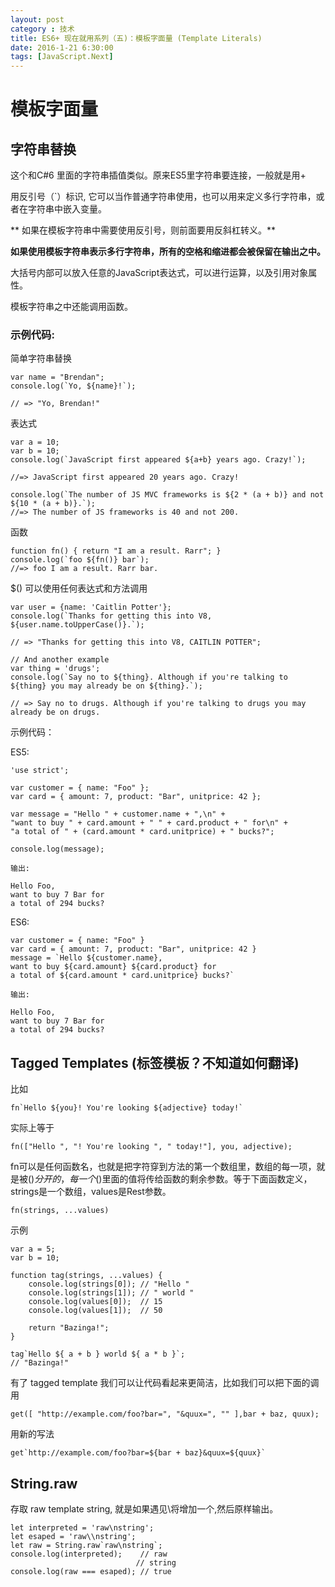 ```yaml
---
layout: post
category : 技术
title: ES6+ 现在就用系列（五)：模板字面量 (Template Literals)
date: 2016-1-21 6:30:00
tags: [JavaScript.Next]
---
```


<style>
    .post {
        font-family: 'lucida grande', 'lucida sans unicode', lucida, helvetica, 'Hiragino Sans GB', 'Microsoft YaHei', 'WenQuanYi Micro Hei', sans-serif;
        font-size: 16px;
    }
    
    .post-full h1 {
        background-color: #ccc;
        padding: 5px;
        margin-bottom: 10px;
        font-weight: bolder;
        color: #000;
        line-height: 1.8;
        text-rendering: optimizelegibility;
    }
    
    .post-full h2 {
        color: #333;
        padding: 5px;
        line-height: 1.6;
        padding-bottom: 5px;
        margin-bottom: 10px;
        font-weight: bolder;
    }
    
    .post-full h3 {
        padding: 5px;
        color: #000;
        border-bottom: dashed 1px #ccc;
        padding-bottom: 5px;
        margin-bottom: 10px;
        font-weight: bolder;
    }
    
    .post-full img {
        border: solid 5px #ccc;
        padding: 5px;
        border-radius: 5px;
        text-align: center;
        max-height: 400px;
    }
</style>

# 模板字面量

## 字符串替换

这个和C#6 里面的字符串插值类似。原来ES5里字符串要连接，一般就是用+ 

用反引号（`）标识, 它可以当作普通字符串使用，也可以用来定义多行字符串，或者在字符串中嵌入变量。

** 如果在模板字符串中需要使用反引号，则前面要用反斜杠转义。** 

**如果使用模板字符串表示多行字符串，所有的空格和缩进都会被保留在输出之中。**

大括号内部可以放入任意的JavaScript表达式，可以进行运算，以及引用对象属性。

模板字符串之中还能调用函数。


###  示例代码:

简单字符串替换

    var name = "Brendan";
    console.log(`Yo, ${name}!`);

    // => "Yo, Brendan!"

表达式

    var a = 10;
    var b = 10;
    console.log(`JavaScript first appeared ${a+b} years ago. Crazy!`);

    //=> JavaScript first appeared 20 years ago. Crazy!

    console.log(`The number of JS MVC frameworks is ${2 * (a + b)} and not ${10 * (a + b)}.`);
    //=> The number of JS frameworks is 40 and not 200.

函数

    function fn() { return "I am a result. Rarr"; }
    console.log(`foo ${fn()} bar`);
    //=> foo I am a result. Rarr bar.


$() 可以使用任何表达式和方法调用

    var user = {name: 'Caitlin Potter'};
    console.log(`Thanks for getting this into V8, ${user.name.toUpperCase()}.`);

    // => "Thanks for getting this into V8, CAITLIN POTTER";

    // And another example
    var thing = 'drugs';
    console.log(`Say no to ${thing}. Although if you're talking to ${thing} you may already be on ${thing}.`);

    // => Say no to drugs. Although if you're talking to drugs you may already be on drugs.


示例代码：

ES5:

    'use strict';

    var customer = { name: "Foo" };
    var card = { amount: 7, product: "Bar", unitprice: 42 };

    var message = "Hello " + customer.name + ",\n" +
    "want to buy " + card.amount + " " + card.product + " for\n" +
    "a total of " + (card.amount * card.unitprice) + " bucks?";

    console.log(message);
    
    输出:
    
    Hello Foo,
    want to buy 7 Bar for
    a total of 294 bucks?
    
ES6:

    var customer = { name: "Foo" }
    var card = { amount: 7, product: "Bar", unitprice: 42 }
    message = `Hello ${customer.name},
    want to buy ${card.amount} ${card.product} for
    a total of ${card.amount * card.unitprice} bucks?`
    
    输出:
    
    Hello Foo,
    want to buy 7 Bar for
    a total of 294 bucks?
    

## Tagged Templates (标签模板？不知道如何翻译)

比如

    fn`Hello ${you}! You're looking ${adjective} today!`

实际上等于

    fn(["Hello ", "! You're looking ", " today!"], you, adjective);
    
fn可以是任何函数名，也就是把字符穿到方法的第一个数组里，数组的每一项，就是被$()分开的， 每一个$()里面的值将传给函数的剩余参数。等于下面函数定义，strings是一个数组，values是Rest参数。

    fn(strings, ...values)
    
示例

    var a = 5;
    var b = 10;

    function tag(strings, ...values) {
        console.log(strings[0]); // "Hello "
        console.log(strings[1]); // " world "
        console.log(values[0]);  // 15
        console.log(values[1]);  // 50

        return "Bazinga!";
    }

    tag`Hello ${ a + b } world ${ a * b }`;
    // "Bazinga!"
    
有了 tagged template 我们可以让代码看起来更简洁，比如我们可以把下面的调用

    get([ "http://example.com/foo?bar=", "&quux=", "" ],bar + baz, quux);
    
用新的写法

    get`http://example.com/foo?bar=${bar + baz}&quux=${quux}`
    


## String.raw

存取 raw template string, 就是如果遇见\将增加一个\,然后原样输出。

    let interpreted = 'raw\nstring';
    let esaped = 'raw\\nstring';
    let raw = String.raw`raw\nstring`;
    console.log(interpreted);    // raw
                                // string
    console.log(raw === esaped); // true    
    


    
